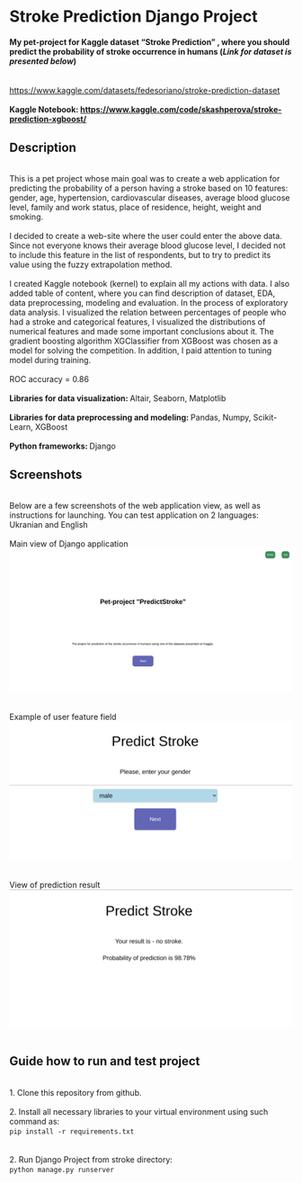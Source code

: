 # Stroke Prediction Django Project
#### My pet-project for Kaggle dataset “Stroke Prediction” , where you should predict the probability of stroke occurrence in humans (<i>Link for dataset is presented below</i>)
<br>https://www.kaggle.com/datasets/fedesoriano/stroke-prediction-dataset </br>
<br><b>Kaggle Notebook: https://www.kaggle.com/code/skashperova/stroke-prediction-xgboost/ </b>
## Description
<br> This is a pet project whose main goal was to create a web application for predicting the probability of a person having a stroke based on 10 features: gender, age, hypertension, cardiovascular diseases, average blood glucose level, family and work status, place of residence, height, weight and smoking.</br>
<br>I decided to create a web-site where the user could enter the above data. Since not everyone knows their average blood glucose level, 
I decided not to include this feature in the list of respondents, but to try to predict its value using the fuzzy extrapolation method. </br>
<br>I created Kaggle notebook (kernel) to explain all my actions with data. I also added table of content, where you can find description of dataset, EDA, data preprocessing, modeling and evaluation.
In the process of exploratory data analysis. I visualized the relation between percentages of people who had a stroke and categorical features, 
I visualized the distributions of numerical features and made some important conclusions about it.
The gradient boosting algorithm XGClassifier from XGBoost was chosen as a model for solving the competition. 
In addition, I paid attention to tuning model during training. </br>
<br>ROC accuracy = 0.86 </br>
<br><b>Libraries for data visualization: </b>Altair, Seaborn, Matplotlib</br>
<br><b>Libraries for data preprocessing and modeling: </b>  Pandas, Numpy, Scikit-Learn, XGBoost</br>
<br><b>Python frameworks: </b>  Django</br>

## Screenshots
<br>Below are a few screenshots of the web application view, as well as instructions for launching. You can test application on 2 languages: Ukranian and English<br>
<br>Main view of Django application</br>
![img.png](screenshots/main_view.png)
<br></br><br>Example of user feature field</br>
![img.png](screenshots/quiz.png)
<br></br><br>View of prediction result</br>
![img.png](screenshots/result.png)
<br></br>
## Guide how to run and test project
<br>1. Clone this repository from github. </br>
<br>2. Install all necessary libraries to your virtual environment using such command as: </br>
```pip install -r requirements.txt```
<br></br><br>2. Run Django Project from stroke directory: </br>
```python manage.py runserver```
